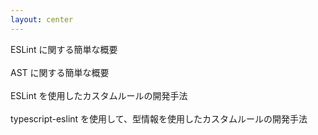 ```yaml
---
layout: center
---
```


<structure-point number="1" title="ESLint とは">
  <span>ESLint に関する簡単な概要</span>
</structure-point>

<br />
<br />

<structure-point number="2" title="AST とは">
  <span>AST に関する簡単な概要</span>
</structure-point>

<br />
<br />

<structure-point number="3" title="ESLint を使用したカスタムルールの開発">
  <span>ESLint を使用したカスタムルールの開発手法</span>
</structure-point>

<br />
<br />

<structure-point  number="4" title="typescript-eslint を使用したカスタムルールの開発">
  <span>typescript-eslint を使用して、型情報を使用したカスタムルールの開発手法</span>
</structure-point>

<!-- 
今回の流れとしては、こちらのように、大きく4つの段階に分けてお話しします。  
最初に ESLint や AST の簡単な概要について解説し、その後、ESLint のカスタムルールについて、そして、型情報を使用したカスタムルールについて紹介します。
-->